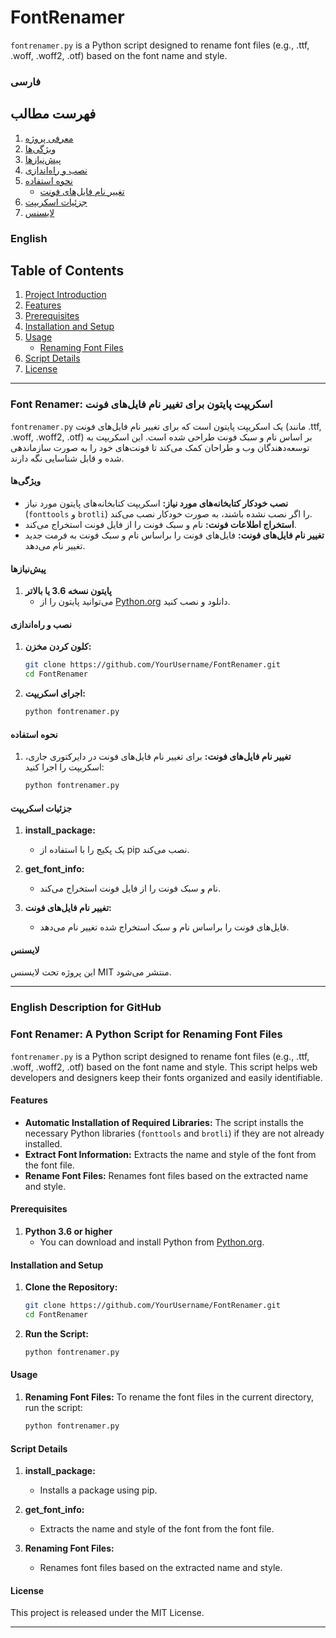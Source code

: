 # FontRenamer
`fontrenamer.py` is a Python script designed to rename font files (e.g., .ttf, .woff, .woff2, .otf) based on the font name and style.


### **فارسی**

## فهرست مطالب

1. [معرفی پروژه](#معرفی-پروژه)
2. [ویژگی‌ها](#ویژگی‌ها)
3. [پیش‌نیازها](#پیش‌نیازها)
4. [نصب و راه‌اندازی](#نصب-و-راه‌اندازی)
5. [نحوه استفاده](#نحوه-استفاده)
    - [تغییر نام فایل‌های فونت](#تغییر-نام-فایل‌های-فونت)
6. [جزئیات اسکریپت](#جزئیات-اسکریپت)
7. [لایسنس](#لایسنس)

### **English**

## Table of Contents

1. [Project Introduction](#project-introduction)
2. [Features](#features)
3. [Prerequisites](#prerequisites)
4. [Installation and Setup](#installation-and-setup)
5. [Usage](#usage)
    - [Renaming Font Files](#renaming-font-files)
6. [Script Details](#script-details)
7. [License](#license)

---


### **Font Renamer: اسکریپت پایتون برای تغییر نام فایل‌های فونت**

`fontrenamer.py` یک اسکریپت پایتون است که برای تغییر نام فایل‌های فونت (مانند .ttf, .woff, .woff2, .otf) بر اساس نام و سبک فونت طراحی شده است. این اسکریپت به توسعه‌دهندگان وب و طراحان کمک می‌کند تا فونت‌های خود را به صورت سازماندهی شده و قابل شناسایی نگه دارند.

#### ویژگی‌ها
- **نصب خودکار کتابخانه‌های مورد نیاز:** اسکریپت کتابخانه‌های پایتون مورد نیاز (`fonttools` و `brotli`) را اگر نصب نشده باشند، به صورت خودکار نصب می‌کند.
- **استخراج اطلاعات فونت:** نام و سبک فونت را از فایل فونت استخراج می‌کند.
- **تغییر نام فایل‌های فونت:** فایل‌های فونت را براساس نام و سبک فونت به فرمت جدید تغییر نام می‌دهد.

#### پیش‌نیازها
1. **پایتون نسخه 3.6 یا بالاتر**
   - می‌توانید پایتون را از [Python.org](https://www.python.org) دانلود و نصب کنید.

#### نصب و راه‌اندازی
1. **کلون کردن مخزن:**
   ```bash
   git clone https://github.com/YourUsername/FontRenamer.git
   cd FontRenamer
   ```

2. **اجرای اسکریپت:**
   ```bash
   python fontrenamer.py
   ```

#### نحوه استفاده
1. **تغییر نام فایل‌های فونت:**
   برای تغییر نام فایل‌های فونت در دایرکتوری جاری، اسکریپت را اجرا کنید:
   ```bash
   python fontrenamer.py
   ```

#### جزئیات اسکریپت
1. **install_package:**
   - یک پکیج را با استفاده از pip نصب می‌کند.

2. **get_font_info:**
   - نام و سبک فونت را از فایل فونت استخراج می‌کند.

3. **تغییر نام فایل‌های فونت:**
   - فایل‌های فونت را براساس نام و سبک استخراج شده تغییر نام می‌دهد.

#### لایسنس
این پروژه تحت لایسنس MIT منتشر می‌شود.

---

### English Description for GitHub

### **Font Renamer: A Python Script for Renaming Font Files**

`fontrenamer.py` is a Python script designed to rename font files (e.g., .ttf, .woff, .woff2, .otf) based on the font name and style. This script helps web developers and designers keep their fonts organized and easily identifiable.

#### Features
- **Automatic Installation of Required Libraries:** The script installs the necessary Python libraries (`fonttools` and `brotli`) if they are not already installed.
- **Extract Font Information:** Extracts the name and style of the font from the font file.
- **Rename Font Files:** Renames font files based on the extracted name and style.

#### Prerequisites
1. **Python 3.6 or higher**
   - You can download and install Python from [Python.org](https://www.python.org).

#### Installation and Setup
1. **Clone the Repository:**
   ```bash
   git clone https://github.com/YourUsername/FontRenamer.git
   cd FontRenamer
   ```

2. **Run the Script:**
   ```bash
   python fontrenamer.py
   ```

#### Usage
1. **Renaming Font Files:**
   To rename the font files in the current directory, run the script:
   ```bash
   python fontrenamer.py
   ```

#### Script Details
1. **install_package:**
   - Installs a package using pip.

2. **get_font_info:**
   - Extracts the name and style of the font from the font file.

3. **Renaming Font Files:**
   - Renames font files based on the extracted name and style.

#### License
This project is released under the MIT License.

---
